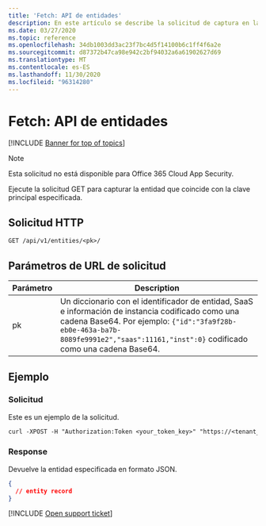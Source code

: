 ```yaml
---
title: 'Fetch: API de entidades'
description: En este artículo se describe la solicitud de captura en la API de entidades de Cloud App Security.
ms.date: 03/27/2020
ms.topic: reference
ms.openlocfilehash: 34db1003dd3ac23f7bc4d5f14100b6c1ff4f6a2e
ms.sourcegitcommit: d87372b47ca98e942c2bf94032a6a61902627d69
ms.translationtype: MT
ms.contentlocale: es-ES
ms.lasthandoff: 11/30/2020
ms.locfileid: "96314280"
---
```

# <a name="fetch---entities-api"></a>Fetch: API de entidades

[!INCLUDE [Banner for top of topics](includes/banner.md)]

> [!NOTE]
> Esta solicitud no está disponible para Office 365 Cloud App Security.

Ejecute la solicitud GET para capturar la entidad que coincide con la clave principal especificada.

## <a name="http-request"></a>Solicitud HTTP

```rest
GET /api/v1/entities/<pk>/
```

## <a name="request-url-parameters"></a>Parámetros de URL de solicitud

| Parámetro | Description |
| --- | --- |
| pk | Un diccionario con el identificador de entidad, SaaS e información de instancia codificado como una cadena Base64. Por ejemplo: `{"id":"3fa9f28b-eb0e-463a-ba7b-8089fe9991e2","saas":11161,"inst":0}` codificado como una cadena Base64. |

## <a name="example"></a>Ejemplo

### <a name="request"></a>Solicitud

Este es un ejemplo de la solicitud.

```rest
curl -XPOST -H "Authorization:Token <your_token_key>" "https://<tenant_id>.<tenant_region>.contoso.com/api/v1/entities/<pk>/"
```

### <a name="response"></a>Response

Devuelve la entidad especificada en formato JSON.

```json
{
  // entity record
}
```

[!INCLUDE [Open support ticket](includes/support.md)]
